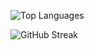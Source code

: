 ![Top Languages](https://github-readme-stats.vercel.app/api/top-langs/?username=GiannisMand&layout=compact&theme=radical)

![GitHub Streak](https://streak-stats.demolab.com/?user=GiannisMand&theme=radical)


